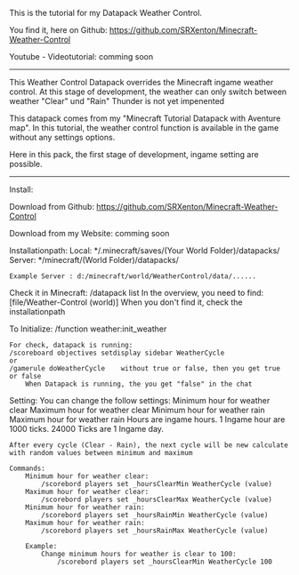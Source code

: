This is the tutorial for my Datapack Weather Control.

You find it, here on Github: https://github.com/SRXenton/Minecraft-Weather-Control

Youtube - Videotutorial: comming soon

----------------------------------------------------------------

This Weather Control Datapack overrides the Minecraft ingame weather control.
At this stage of development, the weather can only switch between weather "Clear" und "Rain"
Thunder is not yet impenented

This datapack comes from my "Minecraft Tutorial Datapack with Aventure map". In this tutorial, the weather control function is available in the game without any settings options.

Here in this pack, the first stage of development, ingame setting are possible.



----------------------------------------------------------------

Install:

Download from Github: https://github.com/SRXenton/Minecraft-Weather-Control

Download from my Website: comming soon


Installationpath: 
    Local: */.minecraft/saves/(Your World Folder)/datapacks/
    Server: */minecraft/(World Folder)/datapacks/

    Example Server : d:/minecraft/world/WeatherControl/data/...... 

Check it in Minecraft:
    /datapack list
    In the overview, you need to find: [file/Weather-Control (world)]
    When you don't find it, check the installationpath

To Initialize:
    /function weather:init_weather

    For check, datapack is running:
    /scoreboard objectives setdisplay sidebar WeatherCycle
    or
    /gamerule doWeatherCycle    without true or false, then you get true or false
        When Datapack is running, the you get "false" in the chat

Setting:
    You can change the follow settings:
    Minimum hour for weather clear
    Maximum hour for weather clear
    Minimum hour for weather rain
    Maximum hour for weather rain
    Hours are ingame hours. 1 Ingame hour are 1000 ticks. 24000 Ticks are 1 Ingame day.
    
    After every cycle (Clear - Rain), the next cycle will be new calculate with random values between minimum and maximum

    Commands:
        Minimum hour for weather clear:
            /scorebord players set _hoursClearMin WeatherCycle (value)
        Maximum hour for weather clear: 
            /scorebord players set _hoursClearMax WeatherCycle (value)
        Minimum hour for weather rain:
            /scorebord players set _hoursRainMin WeatherCycle (value)
        Maximum hour for weather rain:
            /scorebord players set _hoursRainMax WeatherCycle (value)
        
        Example:
            Change minimum hours for weather is clear to 100:
                /scorebord players set _hoursClearMin WeatherCycle 100